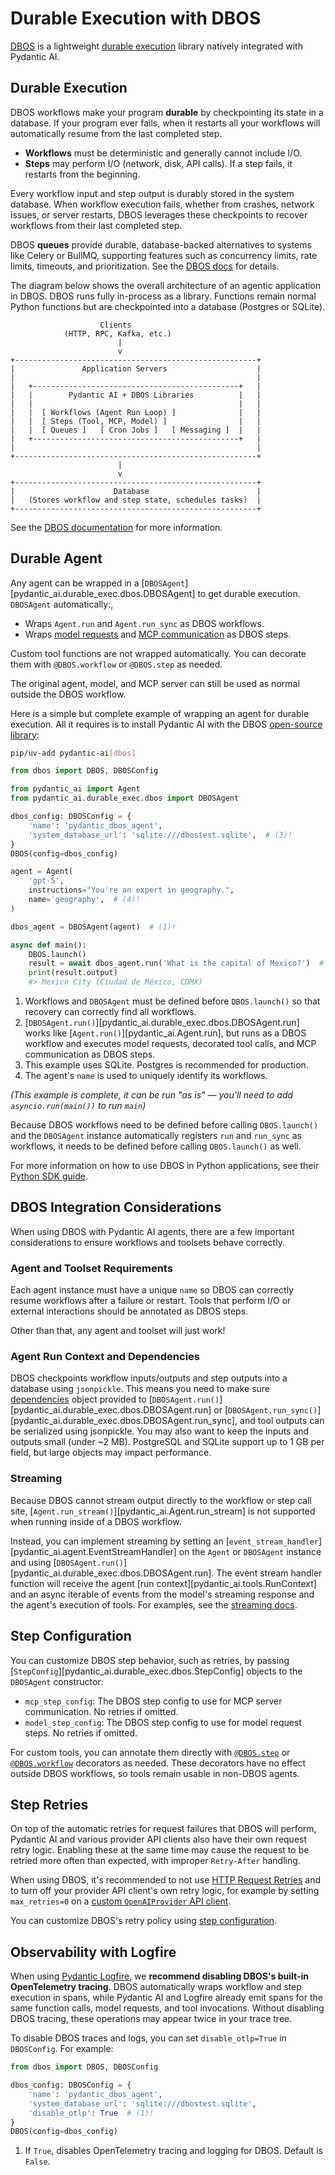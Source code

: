 # Durable Execution with DBOS

[DBOS](https://www.dbos.dev/) is a lightweight [durable execution](https://docs.dbos.dev/architecture) library natively integrated with Pydantic AI.

## Durable Execution

DBOS workflows make your program **durable** by checkpointing its state in a database. If your program ever fails, when it restarts all your workflows will automatically resume from the last completed step.

* **Workflows** must be deterministic and generally cannot include I/O.
* **Steps** may perform I/O (network, disk, API calls). If a step fails, it restarts from the beginning.

Every workflow input and step output is durably stored in the system database. When workflow execution fails, whether from crashes, network issues, or server restarts, DBOS leverages these checkpoints to recover workflows from their last completed step.

DBOS **queues** provide durable, database-backed alternatives to systems like Celery or BullMQ, supporting features such as concurrency limits, rate limits, timeouts, and prioritization. See the [DBOS docs](https://docs.dbos.dev/architecture) for details.

The diagram below shows the overall architecture of an agentic application in DBOS.
DBOS runs fully in-process as a library. Functions remain normal Python functions but are checkpointed into a database (Postgres or SQLite).

```text
                    Clients
            (HTTP, RPC, Kafka, etc.)
                        |
                        v
+------------------------------------------------------+
|               Application Servers                    |
|                                                      |
|   +----------------------------------------------+   |
|   |        Pydantic AI + DBOS Libraries          |   |
|   |                                              |   |
|   |  [ Workflows (Agent Run Loop) ]              |   |
|   |  [ Steps (Tool, MCP, Model) ]                |   |
|   |  [ Queues ]   [ Cron Jobs ]   [ Messaging ]  |   |
|   +----------------------------------------------+   |
|                                                      |
+------------------------------------------------------+
                        |
                        v
+------------------------------------------------------+
|                      Database                        |
|   (Stores workflow and step state, schedules tasks)  |
+------------------------------------------------------+
```

See the [DBOS documentation](https://docs.dbos.dev/architecture) for more information.

## Durable Agent

Any agent can be wrapped in a [`DBOSAgent`][pydantic_ai.durable_exec.dbos.DBOSAgent] to get durable execution. `DBOSAgent` automatically:,

* Wraps `Agent.run` and `Agent.run_sync` as DBOS workflows.
* Wraps [model requests](../models/overview.md) and [MCP communication](../mcp/client.md) as DBOS steps.

Custom tool functions are not wrapped automatically. You can decorate them with `@DBOS.workflow` or `@DBOS.step` as needed.

The original agent, model, and MCP server can still be used as normal outside the DBOS workflow.

Here is a simple but complete example of wrapping an agent for durable execution. All it requires is to install Pydantic AI with the DBOS [open-source library](https://github.com/dbos-inc/dbos-transact-py):

```sh
pip/uv-add pydantic-ai[dbos]
```

```python {title="dbos_agent.py" test="skip"}
from dbos import DBOS, DBOSConfig

from pydantic_ai import Agent
from pydantic_ai.durable_exec.dbos import DBOSAgent

dbos_config: DBOSConfig = {
    'name': 'pydantic_dbos_agent',
    'system_database_url': 'sqlite:///dbostest.sqlite',  # (3)!
}
DBOS(config=dbos_config)

agent = Agent(
    'gpt-5',
    instructions="You're an expert in geography.",
    name='geography',  # (4)!
)

dbos_agent = DBOSAgent(agent)  # (1)!

async def main():
    DBOS.launch()
    result = await dbos_agent.run('What is the capital of Mexico?')  # (2)!
    print(result.output)
    #> Mexico City (Ciudad de México, CDMX)
```

1. Workflows and `DBOSAgent` must be defined before `DBOS.launch()` so that recovery can correctly find all workflows.
2. [`DBOSAgent.run()`][pydantic_ai.durable_exec.dbos.DBOSAgent.run] works like [`Agent.run()`][pydantic_ai.Agent.run], but runs as a DBOS workflow and executes model requests, decorated tool calls, and MCP communication as DBOS steps.
3. This example uses SQLite. Postgres is recommended for production.
4. The agent's `name` is used to uniquely identify its workflows.

_(This example is complete, it can be run "as is" — you'll need to add `asyncio.run(main())` to run `main`)_

Because DBOS workflows need to be defined before calling `DBOS.launch()` and the `DBOSAgent` instance automatically registers `run` and `run_sync` as workflows, it needs to be defined before calling `DBOS.launch()` as well.

For more information on how to use DBOS in Python applications, see their [Python SDK guide](https://docs.dbos.dev/python/programming-guide).

## DBOS Integration Considerations

When using DBOS with Pydantic AI agents, there are a few important considerations to ensure workflows and toolsets behave correctly.

### Agent and Toolset Requirements

Each agent instance must have a unique `name` so DBOS can correctly resume workflows after a failure or restart. Tools that perform I/O or external interactions should be annotated as DBOS steps.

Other than that, any agent and toolset will just work!

### Agent Run Context and Dependencies

DBOS checkpoints workflow inputs/outputs and step outputs into a database using `jsonpickle`. This means you need to make sure [dependencies](../dependencies.md) object provided to [`DBOSAgent.run()`][pydantic_ai.durable_exec.dbos.DBOSAgent.run] or [`DBOSAgent.run_sync()`][pydantic_ai.durable_exec.dbos.DBOSAgent.run_sync], and tool outputs can be serialized using jsonpickle. You may also want to keep the inputs and outputs small (under \~2 MB). PostgreSQL and SQLite support up to 1 GB per field, but large objects may impact performance.

### Streaming

Because DBOS cannot stream output directly to the workflow or step call site, [`Agent.run_stream()`][pydantic_ai.Agent.run_stream] is not supported when running inside of a DBOS workflow.

Instead, you can implement streaming by setting an [`event_stream_handler`][pydantic_ai.agent.EventStreamHandler] on the `Agent` or `DBOSAgent` instance and using [`DBOSAgent.run()`][pydantic_ai.durable_exec.dbos.DBOSAgent.run].
The event stream handler function will receive the agent [run context][pydantic_ai.tools.RunContext] and an async iterable of events from the model's streaming response and the agent's execution of tools. For examples, see the [streaming docs](../agents.md#streaming-all-events).


## Step Configuration

You can customize DBOS step behavior, such as retries, by passing [`StepConfig`][pydantic_ai.durable_exec.dbos.StepConfig] objects to the `DBOSAgent` constructor:

- `mcp_step_config`: The DBOS step config to use for MCP server communication. No retries if omitted.
- `model_step_config`: The DBOS step config to use for model request steps. No retries if omitted.

For custom tools, you can annotate them directly with [`@DBOS.step`](https://docs.dbos.dev/python/reference/decorators#step) or [`@DBOS.workflow`](https://docs.dbos.dev/python/reference/decorators#workflow) decorators as needed. These decorators have no effect outside DBOS workflows, so tools remain usable in non-DBOS agents.


## Step Retries

On top of the automatic retries for request failures that DBOS will perform, Pydantic AI and various provider API clients also have their own request retry logic. Enabling these at the same time may cause the request to be retried more often than expected, with improper `Retry-After` handling.

When using DBOS, it's recommended to not use [HTTP Request Retries](../retries.md) and to turn off your provider API client's own retry logic, for example by setting `max_retries=0` on a [custom `OpenAIProvider` API client](../models/openai.md#custom-openai-client).

You can customize DBOS's retry policy using [step configuration](#step-configuration).

## Observability with Logfire

When using [Pydantic Logfire](../logfire.md), we **recommend disabling DBOS's built-in OpenTelemetry tracing**.
DBOS automatically wraps workflow and step execution in spans, while Pydantic AI and Logfire already emit spans for the same function calls, model requests, and tool invocations. Without disabling DBOS tracing, these operations may appear twice in your trace tree.

To disable DBOS traces and logs, you can set `disable_otlp=True` in `DBOSConfig`. For example:


```python {title="dbos_no_traces.py" test="skip"}
from dbos import DBOS, DBOSConfig

dbos_config: DBOSConfig = {
    'name': 'pydantic_dbos_agent',
    'system_database_url': 'sqlite:///dbostest.sqlite',
    'disable_otlp': True  # (1)!
}
DBOS(config=dbos_config)
```

1. If `True`, disables OpenTelemetry tracing and logging for DBOS. Default is `False`.
